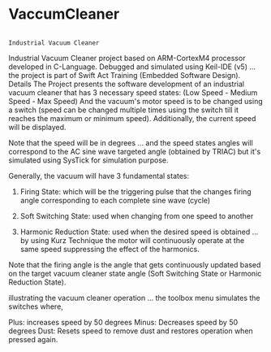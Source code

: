 # VaccumCleaner
                                                                       Industrial Vacuum Cleaner
Industrial Vacuum Cleaner project based on ARM-CortexM4 processor developed in C-Language. Debugged and simulated using Keil-IDE (v5) ... the project is part of Swift Act Training (Embedded Software Design).
Details
The Project presents the software development of an industrial vacuum cleaner that has 3 necessary speed states: (Low Speed - Medium Speed - Max Speed) And the vacuum's motor speed is to be changed using a switch (speed can be changed multiple times using the switch till it reaches the maximum or minimum speed). Additionally, the current speed will be displayed.

Note that the speed will be in degrees ... and the speed states angles will correspond to the AC sine wave targeted angle (obtained by TRIAC) but it's simulated using SysTick for simulation purpose.

Generally, the vacuum will have 3 fundamental states:
1. Firing State: which will be the triggering pulse that the changes firing angle corresponding to each complete sine wave (cycle)

2. Soft Switching State: used when changing from one speed to another

3. Harmonic Reduction State: used when the desired speed is obtained ... by using Kurz Technique the motor will continuously operate at the same speed suppressing the effect of the harmonics.

Note that the firing angle is the angle that gets continuously updated based on the target vacuum cleaner state angle (Soft Switching State or Harmonic Reduction State).

illustrating the vacuum cleaner operation ... the toolbox menu simulates the switches where,

Plus: increases speed by 50 degrees
Minus: Decreases speed by 50 degrees
Dust: Resets speed to remove dust and restores operation when pressed again.
